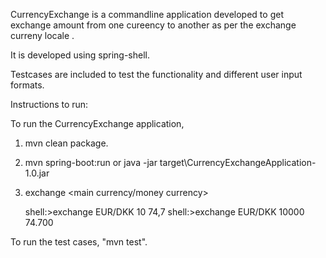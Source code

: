 CurrencyExchange is a commandline application developed to get exchange amount from one cureency to another as per the exchange curreny locale .

It is developed using spring-shell.

Testcases are included to test the functionality and different user input formats.


Instructions to run:

To run the CurrencyExchange application,

1) mvn clean package.
2) mvn spring-boot:run
   or
   java -jar target\CurrencyExchangeApplication-1.0.jar
3) exchange <main currency/money currency> <amount>
   
   shell:>exchange EUR/DKK 10
          74,7
   shell:>exchange EUR/DKK 10000
          74.700
          
          
To run the test cases, "mvn test".

